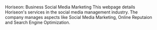 Horiseon: Business Social Media Marketing
This webpage details Horiseon's services in the social media management industry. The company manages aspects like Social Media Marketing, Online Reputaion and Search Engine Optimization. 
